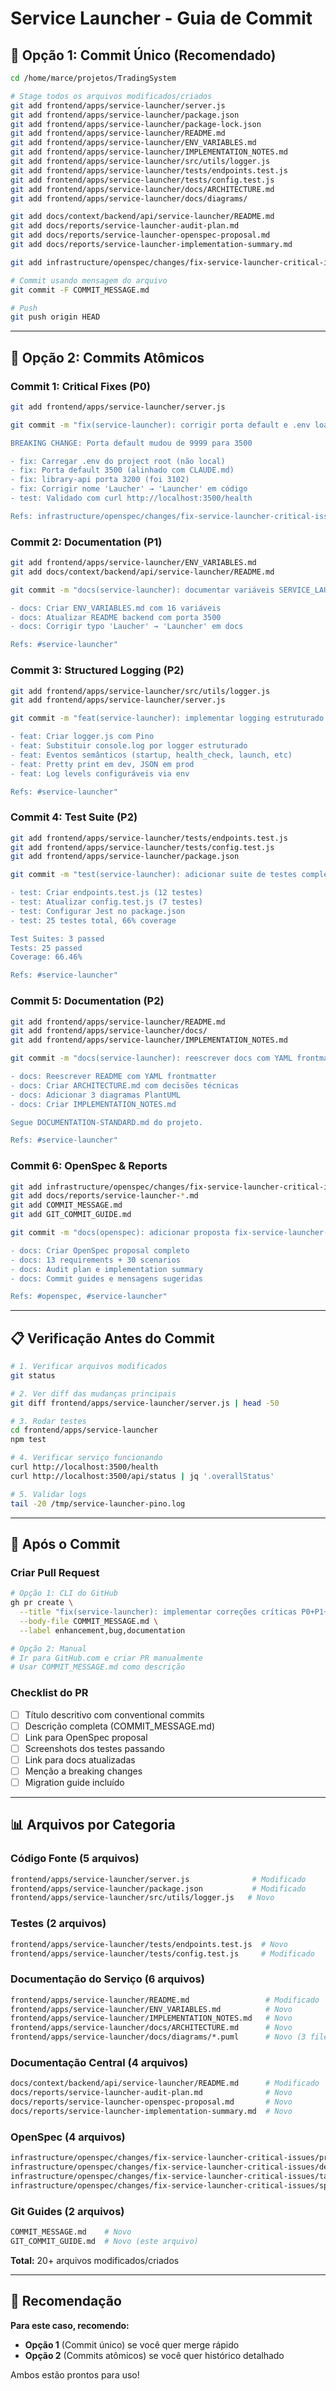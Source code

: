 # Service Launcher - Guia de Commit

## 🎯 Opção 1: Commit Único (Recomendado)

```bash
cd /home/marce/projetos/TradingSystem

# Stage todos os arquivos modificados/criados
git add frontend/apps/service-launcher/server.js
git add frontend/apps/service-launcher/package.json
git add frontend/apps/service-launcher/package-lock.json
git add frontend/apps/service-launcher/README.md
git add frontend/apps/service-launcher/ENV_VARIABLES.md
git add frontend/apps/service-launcher/IMPLEMENTATION_NOTES.md
git add frontend/apps/service-launcher/src/utils/logger.js
git add frontend/apps/service-launcher/tests/endpoints.test.js
git add frontend/apps/service-launcher/tests/config.test.js
git add frontend/apps/service-launcher/docs/ARCHITECTURE.md
git add frontend/apps/service-launcher/docs/diagrams/

git add docs/context/backend/api/service-launcher/README.md
git add docs/reports/service-launcher-audit-plan.md
git add docs/reports/service-launcher-openspec-proposal.md
git add docs/reports/service-launcher-implementation-summary.md

git add infrastructure/openspec/changes/fix-service-launcher-critical-issues/

# Commit usando mensagem do arquivo
git commit -F COMMIT_MESSAGE.md

# Push
git push origin HEAD
```

---

## 🔄 Opção 2: Commits Atômicos

### Commit 1: Critical Fixes (P0)
```bash
git add frontend/apps/service-launcher/server.js

git commit -m "fix(service-launcher): corrigir porta default e .env loading (P0)

BREAKING CHANGE: Porta default mudou de 9999 para 3500

- fix: Carregar .env do project root (não local)
- fix: Porta default 3500 (alinhado com CLAUDE.md)
- fix: library-api porta 3200 (foi 3102)
- fix: Corrigir nome 'Laucher' → 'Launcher' em código
- test: Validado com curl http://localhost:3500/health

Refs: infrastructure/openspec/changes/fix-service-launcher-critical-issues/"
```

### Commit 2: Documentation (P1)
```bash
git add frontend/apps/service-launcher/ENV_VARIABLES.md
git add docs/context/backend/api/service-launcher/README.md

git commit -m "docs(service-launcher): documentar variáveis SERVICE_LAUNCHER_* (P1)

- docs: Criar ENV_VARIABLES.md com 16 variáveis
- docs: Atualizar README backend com porta 3500
- docs: Corrigir typo 'Laucher' → 'Launcher' em docs

Refs: #service-launcher"
```

### Commit 3: Structured Logging (P2)
```bash
git add frontend/apps/service-launcher/src/utils/logger.js
git add frontend/apps/service-launcher/server.js

git commit -m "feat(service-launcher): implementar logging estruturado com Pino (P2)

- feat: Criar logger.js com Pino
- feat: Substituir console.log por logger estruturado
- feat: Eventos semânticos (startup, health_check, launch, etc)
- feat: Pretty print em dev, JSON em prod
- feat: Log levels configuráveis via env

Refs: #service-launcher"
```

### Commit 4: Test Suite (P2)
```bash
git add frontend/apps/service-launcher/tests/endpoints.test.js
git add frontend/apps/service-launcher/tests/config.test.js
git add frontend/apps/service-launcher/package.json

git commit -m "test(service-launcher): adicionar suite de testes completa (P2)

- test: Criar endpoints.test.js (12 testes)
- test: Atualizar config.test.js (7 testes)
- test: Configurar Jest no package.json
- test: 25 testes total, 66% coverage

Test Suites: 3 passed
Tests: 25 passed
Coverage: 66.46%

Refs: #service-launcher"
```

### Commit 5: Documentation (P2)
```bash
git add frontend/apps/service-launcher/README.md
git add frontend/apps/service-launcher/docs/
git add frontend/apps/service-launcher/IMPLEMENTATION_NOTES.md

git commit -m "docs(service-launcher): reescrever docs com YAML frontmatter e PlantUML (P2)

- docs: Reescrever README com YAML frontmatter
- docs: Criar ARCHITECTURE.md com decisões técnicas
- docs: Adicionar 3 diagramas PlantUML
- docs: Criar IMPLEMENTATION_NOTES.md

Segue DOCUMENTATION-STANDARD.md do projeto.

Refs: #service-launcher"
```

### Commit 6: OpenSpec & Reports
```bash
git add infrastructure/openspec/changes/fix-service-launcher-critical-issues/
git add docs/reports/service-launcher-*.md
git add COMMIT_MESSAGE.md
git add GIT_COMMIT_GUIDE.md

git commit -m "docs(openspec): adicionar proposta fix-service-launcher-critical-issues

- docs: Criar OpenSpec proposal completo
- docs: 13 requirements + 30 scenarios
- docs: Audit plan e implementation summary
- docs: Commit guides e mensagens sugeridas

Refs: #openspec, #service-launcher"
```

---

## 📋 Verificação Antes do Commit

```bash
# 1. Verificar arquivos modificados
git status

# 2. Ver diff das mudanças principais
git diff frontend/apps/service-launcher/server.js | head -50

# 3. Rodar testes
cd frontend/apps/service-launcher
npm test

# 4. Verificar serviço funcionando
curl http://localhost:3500/health
curl http://localhost:3500/api/status | jq '.overallStatus'

# 5. Validar logs
tail -20 /tmp/service-launcher-pino.log
```

---

## 🚀 Após o Commit

### Criar Pull Request
```bash
# Opção 1: CLI do GitHub
gh pr create \
  --title "fix(service-launcher): implementar correções críticas P0+P1+P2" \
  --body-file COMMIT_MESSAGE.md \
  --label enhancement,bug,documentation

# Opção 2: Manual
# Ir para GitHub.com e criar PR manualmente
# Usar COMMIT_MESSAGE.md como descrição
```

### Checklist do PR
- [ ] Título descritivo com conventional commits
- [ ] Descrição completa (COMMIT_MESSAGE.md)
- [ ] Link para OpenSpec proposal
- [ ] Screenshots dos testes passando
- [ ] Link para docs atualizadas
- [ ] Menção a breaking changes
- [ ] Migration guide incluído

---

## 📊 Arquivos por Categoria

### Código Fonte (5 arquivos)
```bash
frontend/apps/service-launcher/server.js              # Modificado
frontend/apps/service-launcher/package.json           # Modificado
frontend/apps/service-launcher/src/utils/logger.js   # Novo
```

### Testes (2 arquivos)
```bash
frontend/apps/service-launcher/tests/endpoints.test.js  # Novo
frontend/apps/service-launcher/tests/config.test.js     # Modificado
```

### Documentação do Serviço (6 arquivos)
```bash
frontend/apps/service-launcher/README.md                 # Modificado
frontend/apps/service-launcher/ENV_VARIABLES.md          # Novo
frontend/apps/service-launcher/IMPLEMENTATION_NOTES.md   # Novo
frontend/apps/service-launcher/docs/ARCHITECTURE.md      # Novo
frontend/apps/service-launcher/docs/diagrams/*.puml      # Novo (3 files)
```

### Documentação Central (4 arquivos)
```bash
docs/context/backend/api/service-launcher/README.md      # Modificado
docs/reports/service-launcher-audit-plan.md              # Novo
docs/reports/service-launcher-openspec-proposal.md       # Novo
docs/reports/service-launcher-implementation-summary.md  # Novo
```

### OpenSpec (4 arquivos)
```bash
infrastructure/openspec/changes/fix-service-launcher-critical-issues/proposal.md
infrastructure/openspec/changes/fix-service-launcher-critical-issues/design.md
infrastructure/openspec/changes/fix-service-launcher-critical-issues/tasks.md
infrastructure/openspec/changes/fix-service-launcher-critical-issues/specs/service-launcher/spec.md
```

### Git Guides (2 arquivos)
```bash
COMMIT_MESSAGE.md    # Novo
GIT_COMMIT_GUIDE.md  # Novo (este arquivo)
```

**Total:** 20+ arquivos modificados/criados

---

## 🎯 Recomendação

**Para este caso, recomendo:**
- **Opção 1** (Commit único) se você quer merge rápido
- **Opção 2** (Commits atômicos) se você quer histórico detalhado

Ambos estão prontos para uso!













